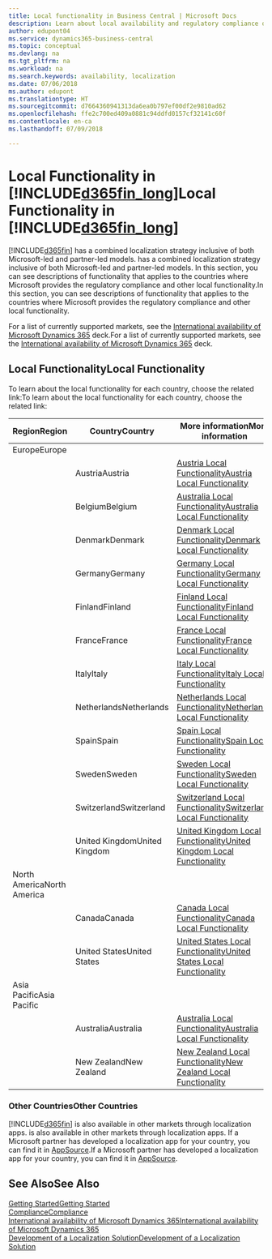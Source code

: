 ```yaml
---
title: Local functionality in Business Central | Microsoft Docs
description: Learn about local availability and regulatory compliance of Dynamics 365 Business Central.
author: edupont04
ms.service: dynamics365-business-central
ms.topic: conceptual
ms.devlang: na
ms.tgt_pltfrm: na
ms.workload: na
ms.search.keywords: availability, localization
ms.date: 07/06/2018
ms.author: edupont
ms.translationtype: HT
ms.sourcegitcommit: d7664360941313da6ea0b797ef00df2e9810ad62
ms.openlocfilehash: ffe2c700ed409a0881c94ddfd0157cf32141c60f
ms.contentlocale: en-ca
ms.lasthandoff: 07/09/2018

---
```

# <a name="local-functionality-in-included365finlongincludesd365finlongmdmd"></a><span data-ttu-id="97855-103">Local Functionality in [!INCLUDE[d365fin_long](includes/d365fin_long_md.md)]</span><span class="sxs-lookup"><span data-stu-id="97855-103">Local Functionality in [!INCLUDE[d365fin_long](includes/d365fin_long_md.md)]</span></span>
[!INCLUDE[d365fin](includes/d365fin_md.md)]<span data-ttu-id="97855-104"> has a combined localization strategy inclusive of both Microsoft-led and partner-led models.</span><span class="sxs-lookup"><span data-stu-id="97855-104"> has a combined localization strategy inclusive of both Microsoft-led and partner-led models.</span></span> <span data-ttu-id="97855-105">In this section, you can see descriptions of functionality that applies to the countries where Microsoft provides the regulatory compliance and other local functionality.</span><span class="sxs-lookup"><span data-stu-id="97855-105">In this section, you can see descriptions of functionality that applies to the countries where Microsoft provides the regulatory compliance and other local functionality.</span></span>  

<span data-ttu-id="97855-106">For a list of currently supported markets, see the [International availability of Microsoft Dynamics 365](https://docs.microsoft.com/en-us/dynamics365/get-started/availability) deck.</span><span class="sxs-lookup"><span data-stu-id="97855-106">For a list of currently supported markets, see the [International availability of Microsoft Dynamics 365](https://docs.microsoft.com/en-us/dynamics365/get-started/availability) deck.</span></span>  

## <a name="local-functionality"></a><span data-ttu-id="97855-107">Local Functionality</span><span class="sxs-lookup"><span data-stu-id="97855-107">Local Functionality</span></span>
<span data-ttu-id="97855-108">To learn about the local functionality for each country, choose the related link:</span><span class="sxs-lookup"><span data-stu-id="97855-108">To learn about the local functionality for each country, choose the related link:</span></span>

| <span data-ttu-id="97855-109">Region</span><span class="sxs-lookup"><span data-stu-id="97855-109">Region</span></span> | <span data-ttu-id="97855-110">Country</span><span class="sxs-lookup"><span data-stu-id="97855-110">Country</span></span> | <span data-ttu-id="97855-111">More information</span><span class="sxs-lookup"><span data-stu-id="97855-111">More information</span></span> |
| --- | --- |--- |
| <span data-ttu-id="97855-112">Europe</span><span class="sxs-lookup"><span data-stu-id="97855-112">Europe</span></span> |  | |
|        | <span data-ttu-id="97855-113">Austria</span><span class="sxs-lookup"><span data-stu-id="97855-113">Austria</span></span> | [<span data-ttu-id="97855-114">Austria Local Functionality</span><span class="sxs-lookup"><span data-stu-id="97855-114">Austria Local Functionality</span></span>](localfunctionality/austria/austria-local-functionality.md) |
|        | <span data-ttu-id="97855-115">Belgium</span><span class="sxs-lookup"><span data-stu-id="97855-115">Belgium</span></span> |  [<span data-ttu-id="97855-116">Australia Local Functionality</span><span class="sxs-lookup"><span data-stu-id="97855-116">Australia Local Functionality</span></span>](localfunctionality/belgium/belgium-local-functionality.md) |
|        | <span data-ttu-id="97855-117">Denmark</span><span class="sxs-lookup"><span data-stu-id="97855-117">Denmark</span></span> | [<span data-ttu-id="97855-118">Denmark Local Functionality</span><span class="sxs-lookup"><span data-stu-id="97855-118">Denmark Local Functionality</span></span>](localfunctionality/denmark/denmark-local-functionality.md) |
|        | <span data-ttu-id="97855-119">Germany</span><span class="sxs-lookup"><span data-stu-id="97855-119">Germany</span></span> | [<span data-ttu-id="97855-120">Germany Local Functionality</span><span class="sxs-lookup"><span data-stu-id="97855-120">Germany Local Functionality</span></span>](localfunctionality/germany/germany-local-functionality.md) |
|        | <span data-ttu-id="97855-121">Finland</span><span class="sxs-lookup"><span data-stu-id="97855-121">Finland</span></span> | [<span data-ttu-id="97855-122">Finland Local Functionality</span><span class="sxs-lookup"><span data-stu-id="97855-122">Finland Local Functionality</span></span>](localfunctionality/finland/finland-local-functionality.md) |
|        | <span data-ttu-id="97855-123">France</span><span class="sxs-lookup"><span data-stu-id="97855-123">France</span></span> | [<span data-ttu-id="97855-124">France Local Functionality</span><span class="sxs-lookup"><span data-stu-id="97855-124">France Local Functionality</span></span>](localfunctionality/france/france-local-functionality.md) |
|        | <span data-ttu-id="97855-125">Italy</span><span class="sxs-lookup"><span data-stu-id="97855-125">Italy</span></span> | [<span data-ttu-id="97855-126">Italy Local Functionality</span><span class="sxs-lookup"><span data-stu-id="97855-126">Italy Local Functionality</span></span>](localfunctionality/italy/italy-local-functionality.md) |
|        | <span data-ttu-id="97855-127">Netherlands</span><span class="sxs-lookup"><span data-stu-id="97855-127">Netherlands</span></span> | [<span data-ttu-id="97855-128">Netherlands Local Functionality</span><span class="sxs-lookup"><span data-stu-id="97855-128">Netherlands Local Functionality</span></span>](localfunctionality/netherlands/netherlands-local-functionality.md) |
|        | <span data-ttu-id="97855-129">Spain</span><span class="sxs-lookup"><span data-stu-id="97855-129">Spain</span></span> | [<span data-ttu-id="97855-130">Spain Local Functionality</span><span class="sxs-lookup"><span data-stu-id="97855-130">Spain Local Functionality</span></span>](localfunctionality/spain/spain-local-functionality.md) |
|        | <span data-ttu-id="97855-131">Sweden</span><span class="sxs-lookup"><span data-stu-id="97855-131">Sweden</span></span> | [<span data-ttu-id="97855-132">Sweden Local Functionality</span><span class="sxs-lookup"><span data-stu-id="97855-132">Sweden Local Functionality</span></span>](localfunctionality/sweden/sweden-local-functionality.md) |
|        | <span data-ttu-id="97855-133">Switzerland</span><span class="sxs-lookup"><span data-stu-id="97855-133">Switzerland</span></span> | [<span data-ttu-id="97855-134">Switzerland Local Functionality</span><span class="sxs-lookup"><span data-stu-id="97855-134">Switzerland Local Functionality</span></span>](localfunctionality/switzerland/switzerland-local-functionality.md) |
|        | <span data-ttu-id="97855-135">United Kingdom</span><span class="sxs-lookup"><span data-stu-id="97855-135">United Kingdom</span></span> | [<span data-ttu-id="97855-136">United Kingdom Local Functionality</span><span class="sxs-lookup"><span data-stu-id="97855-136">United Kingdom Local Functionality</span></span>](localfunctionality/unitedkingdom/united-kingdom-local-functionality.md) |
| <span data-ttu-id="97855-137">North America</span><span class="sxs-lookup"><span data-stu-id="97855-137">North America</span></span> |       |  |
|               | <span data-ttu-id="97855-138">Canada</span><span class="sxs-lookup"><span data-stu-id="97855-138">Canada</span></span>|[<span data-ttu-id="97855-139">Canada Local Functionality</span><span class="sxs-lookup"><span data-stu-id="97855-139">Canada Local Functionality</span></span>](localfunctionality/canada/canada-local-functionality.md) |
|               | <span data-ttu-id="97855-140">United States</span><span class="sxs-lookup"><span data-stu-id="97855-140">United States</span></span>|[<span data-ttu-id="97855-141">United States Local Functionality</span><span class="sxs-lookup"><span data-stu-id="97855-141">United States Local Functionality</span></span>](localfunctionality/unitedstates/united-states-local-functionality.md) |
| <span data-ttu-id="97855-142">Asia Pacific</span><span class="sxs-lookup"><span data-stu-id="97855-142">Asia Pacific</span></span> |       |  |
|        | <span data-ttu-id="97855-143">Australia</span><span class="sxs-lookup"><span data-stu-id="97855-143">Australia</span></span> | [<span data-ttu-id="97855-144">Australia Local Functionality</span><span class="sxs-lookup"><span data-stu-id="97855-144">Australia Local Functionality</span></span>](localfunctionality/australia/australia-local-functionality.md) |
|        | <span data-ttu-id="97855-145">New Zealand</span><span class="sxs-lookup"><span data-stu-id="97855-145">New Zealand</span></span> | [<span data-ttu-id="97855-146">New Zealand Local Functionality</span><span class="sxs-lookup"><span data-stu-id="97855-146">New Zealand Local Functionality</span></span>](localfunctionality/newzealand/new-zealand-local-functionality.md) |

### <a name="other-countries"></a><span data-ttu-id="97855-147">Other Countries</span><span class="sxs-lookup"><span data-stu-id="97855-147">Other Countries</span></span>
[!INCLUDE[d365fin](includes/d365fin_md.md)]<span data-ttu-id="97855-148"> is also available in other markets through localization apps.</span><span class="sxs-lookup"><span data-stu-id="97855-148"> is also available in other markets through localization apps.</span></span> <span data-ttu-id="97855-149">If a Microsoft partner has developed a localization app for your country, you can find it in [AppSource](https://appsource.microsoft.com/en-us/product/dynamics-365-business-central/).</span><span class="sxs-lookup"><span data-stu-id="97855-149">If a Microsoft partner has developed a localization app for your country, you can find it in [AppSource](https://appsource.microsoft.com/en-us/product/dynamics-365-business-central/).</span></span>

## <a name="see-also"></a><span data-ttu-id="97855-150">See Also</span><span class="sxs-lookup"><span data-stu-id="97855-150">See Also</span></span>
[<span data-ttu-id="97855-151">Getting Started</span><span class="sxs-lookup"><span data-stu-id="97855-151">Getting Started</span></span>](product-get-started.md)  
[<span data-ttu-id="97855-152">Compliance</span><span class="sxs-lookup"><span data-stu-id="97855-152">Compliance</span></span>](compliance/compliance-overview.md)  
[<span data-ttu-id="97855-153">International availability of Microsoft Dynamics 365</span><span class="sxs-lookup"><span data-stu-id="97855-153">International availability of Microsoft Dynamics 365</span></span>](https://docs.microsoft.com/en-us/dynamics365/get-started/availability)  
[<span data-ttu-id="97855-154">Development of a Localization Solution</span><span class="sxs-lookup"><span data-stu-id="97855-154">Development of a Localization Solution</span></span>](/dynamics365/business-central/dev-itpro/developer/readiness/readiness-develop-localization)  

